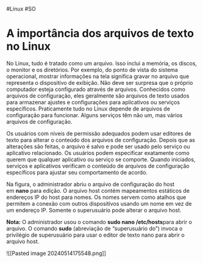 #Linux #SO 
# A importância dos arquivos de texto no Linux

No Linux, tudo é tratado como um arquivo. Isso inclui a memória, os discos, o monitor e os diretórios. Por exemplo, do ponto de vista do sistema operacional, mostrar informações na tela significa gravar no arquivo que representa o dispositivo de exibição. Não deve ser surpresa que o próprio computador esteja configurado através de arquivos. Conhecidos como arquivos de configuração, eles geralmente são arquivos de texto usados para armazenar ajustes e configurações para aplicativos ou serviços específicos. Praticamente tudo no Linux depende de arquivos de configuração para funcionar. Alguns serviços têm não um, mas vários arquivos de configuração.

Os usuários com níveis de permissão adequados podem usar editores de texto para alterar o conteúdo dos arquivos de configuração. Depois que as alterações são feitas, o arquivo é salvo e pode ser usado pelo serviço ou aplicativo relacionado. Os usuários podem especificar exatamente como querem que qualquer aplicativo ou serviço se comporte. Quando iniciados, serviços e aplicativos verificam o conteúdo de arquivos de configuração específicos para ajustar seu comportamento de acordo.

Na figura, o administrador abriu o arquivo de configuração do host em **nano** para edição. O arquivo host contém mapeamentos estáticos de endereços IP do host para nomes. Os nomes servem como atalhos que permitem a conexão com outros dispositivos usando um nome em vez de um endereço IP. Somente o superusuário pode alterar o arquivo host.

**Nota:** O administrador usou o comando **sudo nano /etc/hosts**para abrir o arquivo. O comando **sudo** (abreviação de “superusuário do”) invoca o privilégio de superusuário para usar o editor de texto nano para abrir o arquivo host.

![[Pasted image 20240514175548.png]]